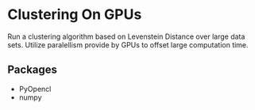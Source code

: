 # Clustering On GPUs
Run a clustering algorithm based on Levenstein Distance over large data sets. Utilize paralellism provide by GPUs to offset large computation time.

## Packages
* PyOpencl
* numpy


